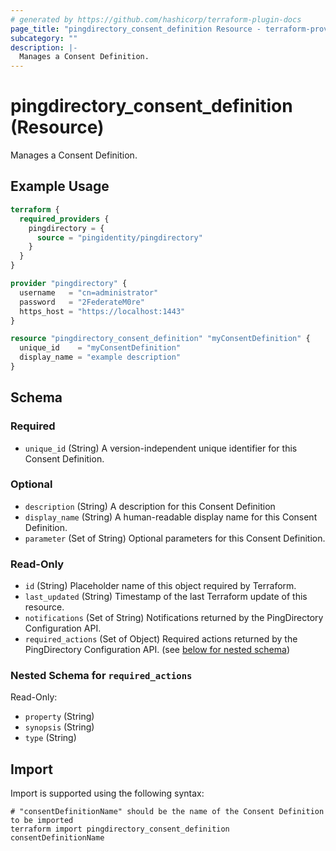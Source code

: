 ```yaml
---
# generated by https://github.com/hashicorp/terraform-plugin-docs
page_title: "pingdirectory_consent_definition Resource - terraform-provider-pingdirectory"
subcategory: ""
description: |-
  Manages a Consent Definition.
---
```


# pingdirectory_consent_definition (Resource)

Manages a Consent Definition.

## Example Usage

```terraform
terraform {
  required_providers {
    pingdirectory = {
      source = "pingidentity/pingdirectory"
    }
  }
}

provider "pingdirectory" {
  username   = "cn=administrator"
  password   = "2FederateM0re"
  https_host = "https://localhost:1443"
}

resource "pingdirectory_consent_definition" "myConsentDefinition" {
  unique_id    = "myConsentDefinition"
  display_name = "example description"
}
```

<!-- schema generated by tfplugindocs -->
## Schema

### Required

- `unique_id` (String) A version-independent unique identifier for this Consent Definition.

### Optional

- `description` (String) A description for this Consent Definition
- `display_name` (String) A human-readable display name for this Consent Definition.
- `parameter` (Set of String) Optional parameters for this Consent Definition.

### Read-Only

- `id` (String) Placeholder name of this object required by Terraform.
- `last_updated` (String) Timestamp of the last Terraform update of this resource.
- `notifications` (Set of String) Notifications returned by the PingDirectory Configuration API.
- `required_actions` (Set of Object) Required actions returned by the PingDirectory Configuration API. (see [below for nested schema](#nestedatt--required_actions))

<a id="nestedatt--required_actions"></a>
### Nested Schema for `required_actions`

Read-Only:

- `property` (String)
- `synopsis` (String)
- `type` (String)

## Import

Import is supported using the following syntax:

```shell
# "consentDefinitionName" should be the name of the Consent Definition to be imported
terraform import pingdirectory_consent_definition consentDefinitionName
```
